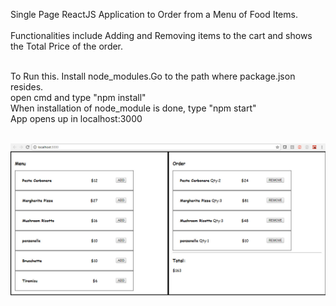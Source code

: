 Single Page ReactJS Application to Order from a Menu of Food Items.<br><br>
Functionalities include Adding and Removing items to the cart and shows the Total Price of the order.<br><br>

To Run this. Install node_modules.Go to the path where package.json resides.<br>
open cmd and type "npm install"<br>
When installation of node_module is done, type "npm start"<br>
App opens up in localhost:3000<br><br>

![Screensshot_of_App](https://github.com/Harikrishna27593/RestaurantApp/blob/master/Working_Model.jpg)
<br/>
